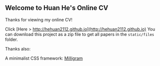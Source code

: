 ## Welcome to Huan He's Online CV

Thanks for viewing my online CV! 

Click [Here > http://hehuan2112.github.io](http://hehuan2112.github.io)
You can download this project as a zip file to get all papers in the `static/files` folder.

Thanks also:

A minimalist CSS framework: [Milligram](https://milligram.io/)
